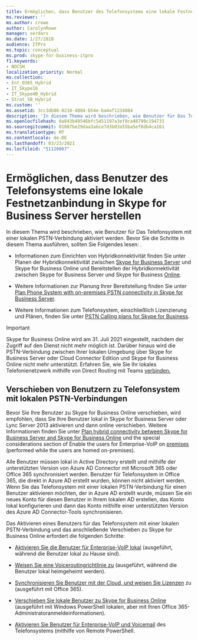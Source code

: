 ```yaml
---
title: Ermöglichen, dass Benutzer des Telefonsystems eine lokale Festnetzanbindung in Skype for Business Server herstellen
ms.reviewer: ''
ms.author: crowe
author: CarolynRowe
manager: serdars
ms.date: 1/27/2018
audience: ITPro
ms.topic: conceptual
ms.prod: skype-for-business-itpro
f1.keywords:
- NOCSH
localization_priority: Normal
ms.collection:
- Ent_O365_Hybrid
- IT_Skype16
- IT_Skype4B_Hybrid
- Strat_SB_Hybrid
ms.custom: ''
ms.assetid: 3cc3db88-0210-4804-b54e-ba4af1234884
description: 'In diesem Thema wird beschrieben, wie Benutzer für Das Telefonsystem mit einer lokalen PSTN-Verbindung aktiviert werden. Bevor Sie die Schritte in diesem Thema ausführen, sollten Sie Folgendes lesen: .'
ms.openlocfilehash: 0a843b49546bfc5451197a3ef8ca48799c194731
ms.sourcegitcommit: 01087be29daa3abce7d3b03a55ba5ef8db4ca161
ms.translationtype: MT
ms.contentlocale: de-DE
ms.lasthandoff: 03/23/2021
ms.locfileid: "51120867"
---
```

# <a name="enable-users-for-phone-system-with-on-premises-pstn-connectivity-in-skype-for-business-server"></a>Ermöglichen, dass Benutzer des Telefonsystems eine lokale Festnetzanbindung in Skype for Business Server herstellen

In diesem Thema wird beschrieben, wie Benutzer für Das Telefonsystem mit einer lokalen PSTN-Verbindung aktiviert werden. Bevor Sie die Schritte in diesem Thema ausführen, sollten Sie Folgendes lesen: .
  
- Informationen zum Einrichten von Hybridkonnektivität finden Sie unter Planen der Hybridkonnektivität zwischen [Skype for Business Server](../../../SfbHybrid/hybrid/plan-hybrid-connectivity.md?bc=%2fSkypeForBusiness%2fbreadcrumb%2ftoc.json&toc=%2fSkypeForBusiness%2ftoc.json) und Skype for Business Online und Bereitstellen der Hybridkonnektivität zwischen Skype for Business Server und Skype for Business [Online](../../../SfbHybrid/hybrid/configure-hybrid-connectivity.md?bc=%2fSkypeForBusiness%2fbreadcrumb%2ftoc.json&toc=%2fSkypeForBusiness%2ftoc.json).
    
- Weitere Informationen zur Planung Ihrer Bereitstellung finden Sie unter [Plan Phone System with on-premises PSTN connectivity in Skype for Business Server](plan-phone-system-with-on-premises-pstn-connectivity.md).
    
- Weitere Informationen zum Telefonsystem, einschließlich Lizenzierung und Plänen, finden Sie unter [PSTN Calling plans for Skype for Business](https://support.office.com/article/PSTN-Calling-plans-for-Skype-for-Business-f47c6a97-bc8b-42e6-b5d4-ce6b41ed1918).
    
> [!Important]
> Skype for Business Online wird am 31. Juli 2021 eingestellt, nachdem der Zugriff auf den Dienst nicht mehr möglich ist.  Darüber hinaus wird die PSTN-Verbindung zwischen Ihrer lokalen Umgebung über Skype for Business Server oder Cloud Connector Edition und Skype for Business Online nicht mehr unterstützt.  Erfahren Sie, wie Sie Ihr lokales Telefonienetzwerk mithilfe von Direct Routing mit Teams [verbinden.](/MicrosoftTeams/direct-routing-landing-page)

## <a name="moving-users-to-phone-system-with-on-premises-pstn-connectivity"></a>Verschieben von Benutzern zu Telefonsystem mit lokalen PSTN-Verbindungen

Bevor Sie Ihre Benutzer zu Skype for Business Online verschieben, wird empfohlen, dass Sie Ihre Benutzer lokal in Skype for Business Server oder Lync Server 2013 aktivieren und dann online verschieben. Weitere Informationen finden Sie unter [Plan hybrid connectivity between Skype for Business Server and Skype for Business Online](../../../SfbHybrid/hybrid/plan-hybrid-connectivity.md?bc=%2fSkypeForBusiness%2fbreadcrumb%2ftoc.json&toc=%2fSkypeForBusiness%2ftoc.json) und the special considerations section of Enable the users for Enterprise-VoIP on [premises](enable-the-users-for-enterprise-voice-on-premises.md) (performed while the users are homed on-premises). 
  
Alle Benutzer müssen lokal in Active Directory erstellt und mithilfe der unterstützten Version von Azure AD Connector mit Microsoft 365 oder Office 365 synchronisiert werden. Benutzer für Telefonsystem in Office 365, die direkt in Azure AD erstellt wurden, können nicht aktiviert werden. Wenn Sie das Telefonsystem mit einer lokalen PSTN-Verbindung für einen Benutzer aktivieren möchten, der in Azure AD erstellt wurde, müssen Sie ein neues Konto für diesen Benutzer in Ihrem lokalen AD erstellen, das Konto lokal konfigurieren und dann das Konto mithilfe einer unterstützten Version des Azure AD Connector-Tools synchronisieren. 
  
Das Aktivieren eines Benutzers für das Telefonsystem mit einer lokalen PSTN-Verbindung und das anschließende Verschieben zu Skype for Business Online erfordert die folgenden Schritte:
  
- [Aktivieren Sie die Benutzer für Enterprise-VoIP lokal](enable-the-users-for-enterprise-voice-on-premises.md) (ausgeführt, während die Benutzer lokal zu Hause sind).
    
- [Weisen Sie eine Voiceroutingrichtlinie zu](assign-a-voice-routing-policy.md) (ausgeführt, während die Benutzer lokal heimgeheimt werden).
    
- [Synchronisieren Sie Benutzer mit der Cloud, und weisen Sie Lizenzen](../../../SfbHybrid/hybrid/configure-hybrid-connectivity.md?bc=%2fSkypeForBusiness%2fbreadcrumb%2ftoc.json&toc=%2fSkypeForBusiness%2ftoc.json) zu (ausgeführt mit Office 365).
    
- [Verschieben Sie lokale Benutzer zu Skype for Business Online](../../../SfbHybrid/hybrid/move-users-from-on-premises-to-skype-for-business-online.md) (ausgeführt mit Windows PowerShell lokalen, aber mit Ihren Office 365-Administratoranmeldeinformationen).
    
- [Aktivieren Sie Benutzer für Enterprise-VoIP und Voicemail](enable-users-for-enterprise-voice-online-and-phone-system-voicemail.md) des Telefonsystems (mithilfe von Remote PowerShell.
